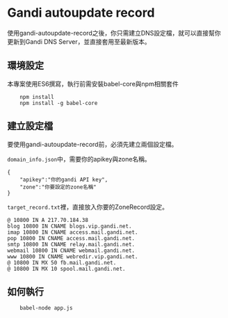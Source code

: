 # Gandi autoupdate record

使用gandi-autoupdate-record之後，你只需建立DNS設定檔，就可以直接幫你更新到Gandi DNS Server，並直接套用至最新版本。

## 環境設定

本專案使用ES6撰寫，執行前需安裝babel-core與npm相關套件

```
    npm install
    npm install -g babel-core
```

## 建立設定檔

要使用gandi-autoupdate-record前，必須先建立兩個設定檔。

`domain_info.json`中，需要你的apikey與zone名稱。
```
{
    "apikey":"你的gandi API key",
    "zone":"你要設定的zone名稱"
}
```

`target_record.txt`裡，直接放入你要的ZoneRecord設定。
```
@ 10800 IN A 217.70.184.38
blog 10800 IN CNAME blogs.vip.gandi.net.
imap 10800 IN CNAME access.mail.gandi.net.
pop 10800 IN CNAME access.mail.gandi.net.
smtp 10800 IN CNAME relay.mail.gandi.net.
webmail 10800 IN CNAME webmail.gandi.net.
www 10800 IN CNAME webredir.vip.gandi.net.
@ 10800 IN MX 50 fb.mail.gandi.net.
@ 10800 IN MX 10 spool.mail.gandi.net.
```

## 如何執行

```
    babel-node app.js
```
